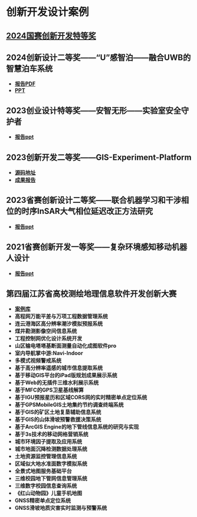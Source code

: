 # 创新开发设计案例
## [2024国赛创新开发特等奖](https://pan.baidu.com/s/1KuJq2yrv1OoDX-XEmADHMg?pwd=xb2w)

## 2024创新设计二等奖——“U”感智泊——融合UWB的智慧泊车系统
- [**报告PDF**](https://pan.baidu.com/s/1mz2rZTBR4ThzQbXJGuQPAw?pwd=t3p2)
- [**PPT**](https://pan.baidu.com/s/1YLiKHYK6ZyFVhg-7z2pq5g?pwd=ath3)

## 2023创业设计特等奖——安智无形——实验室安全守护者
- [**报告ppt**](https://pan.baidu.com/s/15AHjtxB5XJpKjiDyXyY8ww?pwd=2shv)

## 2023创新开发二等奖——GIS-Experiment-Platform
- [**源码地址**](https://github.com/Paxton-Miller/GIS-Experiment-Platform)
- [**成果报告**](https://pan.baidu.com/s/1QzExcyh2Sg1ruKknH7YyvA?pwd=fkrg)

## 2023省赛创新设计二等奖——联合机器学习和干涉相位的时序InSAR大气相位延迟改正方法研究
- [**报告ppt**](https://pan.baidu.com/s/1etwI6NuHiJytKGXTrWa9eQ?pwd=sqpj)

## 2021省赛创新开发一等奖——复杂环境感知移动机器人设计
- [**报告ppt**](https://pan.baidu.com/s/1eBBNCDO3At8hbuITGoifaQ?pwd=jb5t)

## 第四届江苏省高校测绘地理信息软件开发创新大赛
- [**案例库**](https://pan.baidu.com/s/1QivFHLitmZjlw8zeNxInZw?pwd=nayf)
- **高程网万能平差与万项工程数据管理系统**
- **连云港海区高分辨率潮汐模拟预报系统**
- **煤井勘测影像空间信息系统**
- **工程控制网优化设计系统开发**
- **山区输电塔塔基断面测量自动化成图软件pro**
- **室内导航掌中游:Navi-Indoor**
- **多模式视频警戒系统**
- **基于高分辨率遥感的城市信息提取系统**
- **基于移动GIS平台的iPad版规划成果展示系统**
- **基于Web的无插件三维水利展示系统**
- **基于MFC的GPS卫星基线解算**
- **基于IGU预报星历和区域CORS网的实时精密单点定位系统**
- **基于GPSMobileGIS土地集约节约调查终端系统**
- **基于GIS的矿区土地复垦辅助信息系统**
- **基于GIS的山体滑坡预警救援决策系统**
- **基于ArcGIS Engine的地下管线信息系统的研究与实现**
- **基于3s技术的移动网格营销系统**
- **城市环境因子提取及应用系统**
- **城市地面沉降检测数据处理系统**
- **土地资源监控管理信息系统**
- **区域似大地水准面数字模拟系统**
- **全景式地图服务基础平台**
- **三维校园地下管网信息管理系统**
- **三维数字校园信息查询系统**
- **《红山动物园》儿童手机地图**
- **GNSS精密单点定位系统**
- **GNSS滑坡地质灾害实时监测与预警系统**
